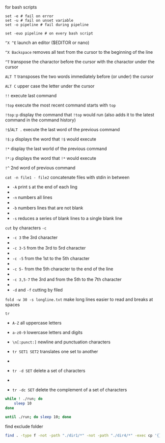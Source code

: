 for bash scripts
```base
set -e # fail on error
set -u # fail on unset variable
set -o pipeline # fail during pipeline

set -euo pipeline # on every bash script
```

`^X ^E` launch an editor ($EDITOR or nano)

`^X Backspace` removes all text from the cursor to the beginning of the line

`^T` transpose the charactor before the cursor with the charactor under the cursor

`ALT T` transposes the two words immediately before (or under) the cursor

`ALT C` upper case the letter under the cursor

`!!` execute last command

`!top` execute the most recent command starts with `top`

`!top:p` display the command that `!top` would run (also adds it to the latest command in the command history)

`!$`/`ALT .` execute the last word of the previous command

`!$:p` displays the word that `!$` would execute

`!*` display the last world of the previous command

`!*:p` displays the word that `!*` would execute

`!^` 2nd word of previous command


`cat -n file1 - file2` concatenate files with stdin in between

* `-A` print `$` at the end of each ling
*
* `-n` numbers all lines
*
* `-b` numbers lines that are not blank
*
* `-s` reduces a series of blank lines to a single blank line

`cut` by characters `-c`

* `-c 3` the 3rd character
*
* `-c 3-5` from the 3rd to 5rd character
*
* `-c -5` from the 1st to the 5th character
*
* `-c 5-` from the 5th character to the end of the line
*
* `-c 3,5-7` the 3rd and from the 5th to the 7th character
*
* `-d` and `-f` cutting by filed

`fold -w 30 -s longline.txt` make long lines easier to read and breaks at spaces

`tr`

* `A-Z` all uppercase letters
* `a-z0-9` lowercase letters and digits
* `\n[:punct:]` newline and punctuation characters

* `tr SET1 SET2` translates one set to another
*
* `tr -d SET` delete a set of characters
*
* `tr -dc SET` delete the complement of a set of characters

```bash
while ! ./run; do
	sleep 10
done
```

```bash
until ./run; do sleep 10; done
```

find exclude folder
```bash
find . -type f -not -path "./dir1/*" -not -path "./dir4/*" -exec cp '{}' /tmp \;
```
